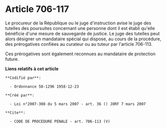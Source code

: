 # Article 706-117

Le procureur de la République ou le juge d'instruction avise le juge des tutelles des poursuites concernant une personne dont
il est établi qu'elle bénéficie d'une mesure de sauvegarde de justice. Le juge des tutelles peut alors désigner un mandataire
spécial qui dispose, au cours de la procédure, des prérogatives confiées au curateur ou au tuteur par l'article 706-113.

Ces prérogatives sont également reconnues au mandataire de protection future.

**Liens relatifs à cet article**

	**Codifié par**:

	  - Ordonnance 58-1296 1958-12-23

	**Créé par**:

	  - Loi n°2007-308 du 5 mars 2007 - art. 36 () JORF 7 mars 2007

	**Cite**:

	  - CODE DE PROCEDURE PENALE - art. 706-113 (V)

